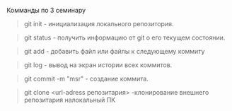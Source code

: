 Комманды по 3 семинару

> git init - инициализация локального репозитория.

> git status -  получить информацию от git о его текущем состоянии.  

> git add - добавить файл или файлы к следующему коммиту

> git log - вывод на экран истории всех коммитов.

> git commit -m "msr" - создание коммита.

> git clone <url-adress репозитария> -клонирование внешнего репозитария налокальный ПК

